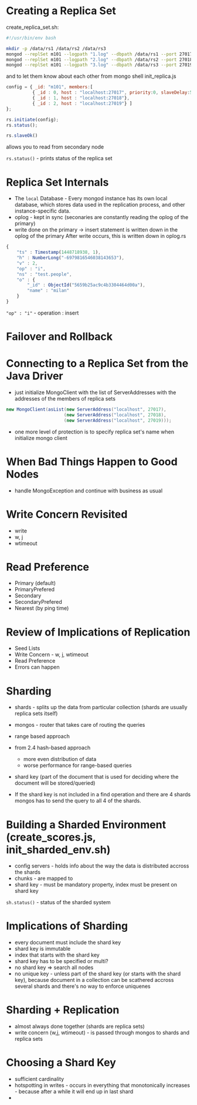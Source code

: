 # Creating a Replica Set
create_replica_set.sh:
```bash
#!/usr/bin/env bash

mkdir -p /data/rs1 /data/rs2 /data/rs3
mongod --replSet m101 --logpath "1.log" --dbpath /data/rs1 --port 27017 --oplogSize 64 --fork --smallfiles
mongod --replSet m101 --logpath "2.log" --dbpath /data/rs2 --port 27018 --oplogSize 64 --smallfiles --fork
mongod --replSet m101 --logpath "3.log" --dbpath /data/rs3 --port 27019 --oplogSize 64 --smallfiles --fork
```

and to let them know about each other
from mongo shell
init_replica.js

```javascript
config = { _id: "m101", members:[
          { _id : 0, host : "localhost:27017", priority:0, slaveDelay:5},
          { _id : 1, host : "localhost:27018"},
          { _id : 2, host : "localhost:27019"} ]
};

rs.initiate(config);
rs.status();
```

```javascript
rs.slaveOk()
```
allows you to read from secondary node

` rs.status() ` - prints status of the replica set


# Replica Set Internals
* The `local` Database - Every mongod instance has its own local database, which stores data used in the replication process, and other instance-specific data.
* oplog - kept in sync (seconaries are constantly reading the oplog of the primary)
* write done on the primary -> insert statement is written down in the oplog of the primary
After write occurs, this is written down in oplog.rs
```javascript
{
	"ts" : Timestamp(1448718938, 1),
	"h" : NumberLong("-6979816546038143653"),
	"v" : 2,
	"op" : "i",
	"ns" : "test.people",
	"o" : {
		"_id" : ObjectId("5659b25ac9c4b3304464d00a"),
		"name" : "milan"
	}
}
```
` "op" : "i" ` - operation : insert

# Failover and Rollback


# Connecting to a Replica Set from the Java Driver
* just initialize MongoClient with the list of ServerAddresses with the addresses of the members of replica sets
```java
new MongoClient(asList(new ServerAddress("localhost", 27017),
                      (new ServerAddress("localhost", 27018),
                      (new ServerAddress("localhost", 27019)));
```
* one more level of protection is to specify replica set's name when initialize mongo client

# When Bad Things Happen to Good Nodes
* handle MongoException and continue with business as usual

# Write Concern Revisited

* write
* w, j
* wtimeout


# Read Preference

* Primary (default)
* PrimaryPrefered
* Secondary
* SecondaryPrefered
* Nearest (by ping time)

# Review of Implications of Replication

* Seed Lists
* Write Concern - w, j, wtimeout
* Read Preference
* Errors can happen

# Sharding

* shards - splits up the data from particular collection (shards are usually replica sets itself)

* mongos - router that takes care of routing the queries
* range based approach
* from 2.4 hash-based approach
  * more even distribution of data
  * worse performance for range-based queries
* shard key (part of the document that is used for deciding where the document will be stored/queried)

* If the shard key is not included in a find operation and there are 4 shards mongos has to send the query to all 4 of the shards.

# Building a Sharded Environment (create_scores.js, init_sharded_env.sh)

* config servers - holds info about the way the data is distributed accross the shards
* chunks - are mapped to
* shard key - must be mandatory property, index must be present on shard key

`sh.status()` - status of the sharded system

# Implications of Sharding

* every document must include the shard key
* shard key is immutable
* index that starts with the shard key
* shard key has to be specified or multi?
* no shard key => search all nodes
* no unique key - unless part of the shard key (or starts with the shard key), because document in a collection can be scathered accross several shards and there's no way to enforce uniquenes

# Sharding + Replication

* almost always done together (shards are replica sets)
* write concern (w,j, wtimeout) - is passed through mongos to shards and replica sets

# Choosing a Shard Key

* sufficient cardinality
* hotspotting in writes - occurs in everything that monotonically increases - because after a while it will end up in last shard
* 

















